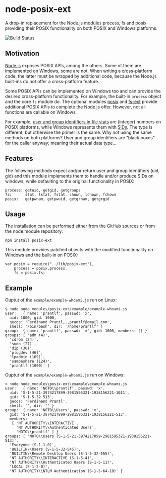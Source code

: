 # node-posix-ext

A drop-in replacement for the Node.js modules process, fs and posix
providing their POSIX functionality on both POSIX and Windows platforms.

[![Build Status](https://api.travis-ci.org/prantlf/node-posix-ext.png)](http://travis-ci.org/prantlf/node-posix-ext)

## Motivation

[Node.js](http://nodejs.org) exposes POSIX APIs, among the others.
Some of them are implemented on Windows, some are not.  When writing
a cross-platform code, the latter must be wrapped by additional code,
because the Node.js built-ins do not offer a cross-platform feature.

Some POSIX APIs can be implemented on Windows too and can provide
the desired cross-platform functionality.  For example, the built-in
`process` object and the core `fs` module do.  The optional modules
[posix](https://github.com/melor/node-posix) and
[fs-ext](https://github.com/baudehlo/node-fs-ext) provide additional
POSIX APIs to complete the Node.js offer.  However, not all functions
are callable on Windows.

For example, [user and group identifiers in file
stats](http://nodejs.org/api/fs.html#fs_class_fs_stats) are (integer)
numbers on POSIX platforms, while Windows represents them with
[SIDs](http://msdn.microsoft.com/en-us/library/windows/desktop/aa379594.aspx).
The type is different, but otherwise the primer is the same.  Why not
using the same methods on both platforms?  User and group identifiers
are "black boxes" for the caller anyway; meaning their actual data type...

## Features

The following methods expect and/or return user and group identifiers
(uid, gid) and this module implements them to handle and/or produce
SIDs on windows, while defaulting to the original functionality in POSIX:

    process: getuid, getgid, getgroups
    fs:      stat, lstat, fstat, chown, lchown, fchown
    posix:   getpwnam, getpwuid, getgrnam, getgrgid

## Usage

The installation can be performed either from the GitHub sources
or from the node module repository:

    npm install posix-ext

This module provides patched objects with the modified functionality
on Windows and the built-in on POSIX:

    var posix = require("../lib/posix-ext"),
        process = posix.process,
        fs = posix.fs;

## Example

Ouptut of the `example/example-whoami.js` run on Linux:

    $ node node_modules/posix-ext/example/example-whoami.js
    user:   { name: 'prantlf', passwd: 'x',
      uid: 1000, gid: 1000,
      gecos: 'Ferdinand Prantl,,,prantlf@gmail.com',
      shell: '/bin/bash', dir: '/home/prantlf' }
    group:  { name: 'prantlf', passwd: 'x', gid: 1000, members: [] }
    groups: [ 'adm (4)',
      'cdrom (24)',
      'sudo (27)',
      'dip (30)',
      'plugdev (46)',
      'lpadmin (109)',
      'sambashare (124)',
      'prantlf (1000)' ]

Ouptut of the `example/example-whoami.js` run on Windows:

    > node node_modules\posix-ext\example\example-whoami.js
    user:   { name: 'NOTO\\prantlf', passwd: 'x',
      uid: 'S-1-5-21-3974217899-2981595321-1938156221-1011',
      gid: 'S-1-5-32-513',
      gecos: 'Ferdinand Prantl',
      shell: '', dir: '' }
    group:  { name: 'NOTO\\Users', passwd: 'x',
      gid: 'S-1-5-21-3974217899-2981595321-1938156221-513',
      members:
       [ 'NT AUTHORITY\\INTERACTIVE',
         'NT AUTHORITY\\Authenticated Users',
         'NOTO\\prantlf' ] }
    groups: [ 'NOTO\\Users (S-1-5-21-3974217899-2981595321-1938156221-513)',
      'Everyone (S-1-1-0)',
      'BUILTIN\\Users (S-1-5-32-545)',
      'BUILTIN\\Remote Desktop Users (S-1-5-32-555)',
      'NT AUTHORITY\\INTERACTIVE (S-1-5-4)',
      'NT AUTHORITY\\Authenticated Users (S-1-5-11)',
      'LOCAL (S-1-2-0)',
      'NT AUTHORITY\\NTLM Authentication (S-1-5-64-10)' ]
